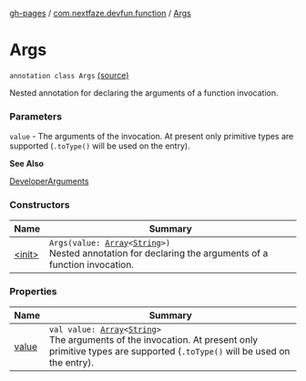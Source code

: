 [gh-pages](../../index.md) / [com.nextfaze.devfun.function](../index.md) / [Args](./index.md)

# Args

`annotation class Args` [(source)](https://github.com/NextFaze/dev-fun/tree/master/devfun-annotations/src/main/java/com/nextfaze/devfun/function/DeveloperArguments.kt#L152)

Nested annotation for declaring the arguments of a function invocation.

### Parameters

`value` - The arguments of the invocation. At present only primitive types are supported (`.toType()` will be used on the entry).

**See Also**

[DeveloperArguments](../-developer-arguments/index.md)

### Constructors

| Name | Summary |
|---|---|
| [&lt;init&gt;](-init-.md) | `Args(value: `[`Array`](https://kotlinlang.org/api/latest/jvm/stdlib/kotlin/-array/index.html)`<`[`String`](https://kotlinlang.org/api/latest/jvm/stdlib/kotlin/-string/index.html)`>)`<br>Nested annotation for declaring the arguments of a function invocation. |

### Properties

| Name | Summary |
|---|---|
| [value](value.md) | `val value: `[`Array`](https://kotlinlang.org/api/latest/jvm/stdlib/kotlin/-array/index.html)`<`[`String`](https://kotlinlang.org/api/latest/jvm/stdlib/kotlin/-string/index.html)`>`<br>The arguments of the invocation. At present only primitive types are supported (`.toType()` will be used on the entry). |
